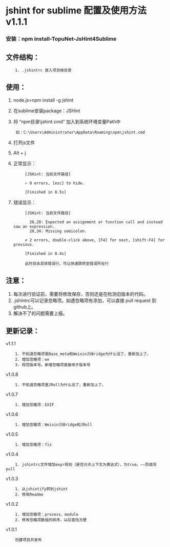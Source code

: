# jshint for sublime 配置及使用方法 v1.1.1
### 安装：npm install-TopuNet-JsHint4Sublime  

文件结构：
-------------

		1. .jshintrc 放入项目根目录

使用：
--------------

1. node.js>npm install -g jshint
1. 在sublime安装package：JSHint
1. 将 “npm目录\jshint.cmd” 加入到系统环境变量Path中

        如：C:\Users\Administrator\AppData\Roaming\npm\jshint.cmd
1. 打开js文件
1. Alt + j
1. 正常显示：

            [JSHint: 当前文件路径]

            ✓ 0 errors, [esc] to hide.

            [Finished in 0.5s]

1. 错误显示：

            [JSHint: 当前文件路径]

              20,28: Expected an assignment or function call and instead saw an expression.
              20,34: Missing semicolon.

            ✗ 2 errors, double-click above, [F4] for next, [shift-F4] for previous.

            [Finished in 0.4s]

            此时双击具体错误行，可以快速跳转至错误所在行

注意：
--------------

1. 每次进行验证前，需要将修改保存，否则还是在检测旧版本的代码。
1. .jshintrc可以记录忽略项。如遇忽略项有添加，可以直接 pull request 到github上。
1. 解决不了的问题需要上报。

更新记录：
--------------
v1.1.1

        1. 不知道忽略项里Base_meta和WeixinJSBridge为什么没了，重新加上了。
        2. 增加忽略项：wx
        3. 规范版本号。新增忽略项直接改子版本号
        
v1.0.8

        1. 不知道忽略项里JRoll为什么没了，重新加上了。
        
v1.0.7

        1. 增加忽略项：EXIF
        
v1.0.6

        1. 增加忽略项：WeixinJSBridge和JRoll
        
v1.0.5

        1. 增加忽略项：fis
        
v1.0.4

        1. jshintrc文件增加expr规则（是否允许上下文为表达式），为true。——苏成闯 pull

v1.0.3

        1. 从jshintify转到jshint
        2. 修改Readme

v1.0.2

        1. 增加忽略项：process、module
        2. 修改忽略项数组的排序，以后查找方便

v1.0.1

        创建项目并发布

